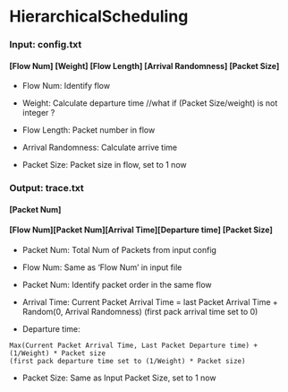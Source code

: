 # HierarchicalScheduling

### Input: config.txt

#### [Flow Num] [Weight] [Flow Length] [Arrival Randomness] [Packet Size]

- Flow Num: Identify flow

- Weight: Calculate departure time              //what if (Packet Size/weight) is not integer ? 

- Flow Length: Packet number in flow

- Arrival Randomness: Calculate arrive time

- Packet Size: Packet size in flow, set to 1 now



### Output: trace.txt
#### [Packet Num]
#### [Flow Num][Packet Num][Arrival Time][Departure time] [Packet Size]

- Packet Num: Total Num of Packets from input config

- Flow Num: Same as ‘Flow Num’ in input file

- Packet Num: Identify packet order in the same flow 

- Arrival Time: Current Packet Arrival Time = last Packet Arrival Time + Random(0, Arrival Randomness)
(first pack arrival time set to 0) 

- Departure time: 
```
Max(Current Packet Arrival Time, Last Packet Departure time) + (1/Weight) * Packet size  
(first pack departure time set to (1/Weight) * Packet size)    
```

- Packet Size: Same as Input Packet Size, set to 1 now
